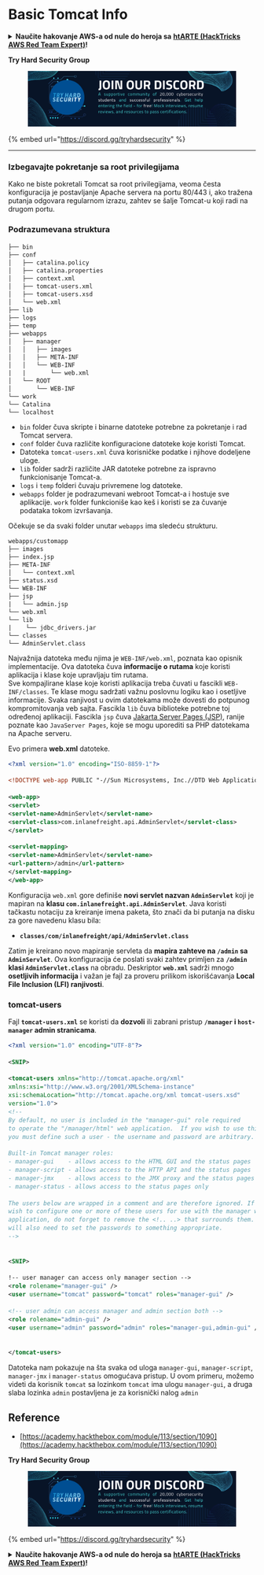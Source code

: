 # Basic Tomcat Info

<details>

<summary><strong>Naučite hakovanje AWS-a od nule do heroja sa</strong> <a href="https://training.hacktricks.xyz/courses/arte"><strong>htARTE (HackTricks AWS Red Team Expert)</strong></a><strong>!</strong></summary>

* Da li radite u **kompaniji za kibernetičku bezbednost**? Želite li da vidite svoju **kompaniju reklamiranu na HackTricks**? ili želite pristup **najnovijoj verziji PEASS-a ili preuzimanje HackTricks-a u PDF formatu**? Proverite [**PLANOVE ZA PRIJAVU**](https://github.com/sponsors/carlospolop)!
* Otkrijte [**Porodicu PEASS**](https://opensea.io/collection/the-peass-family), našu kolekciju ekskluzivnih [**NFT-ova**](https://opensea.io/collection/the-peass-family)
* Nabavite [**zvanični PEASS & HackTricks swag**](https://peass.creator-spring.com)
* **Pridružite se** [**💬**](https://emojipedia.org/speech-balloon/) [**Discord grupi**](https://discord.gg/hRep4RUj7f) ili [**telegram grupi**](https://t.me/peass) ili me **pratite** na **Twitteru** 🐦[**@carlospolopm**](https://twitter.com/hacktricks\_live)**.**
* **Podelite svoje hakovanje trikove slanjem PR-ova na** [**hacktricks repozitorijum**](https://github.com/carlospolop/hacktricks) **i** [**hacktricks-cloud repozitorijum**](https://github.com/carlospolop/hacktricks-cloud).

</details>

**Try Hard Security Group**

<figure><img src="../../../.gitbook/assets/telegram-cloud-document-1-5159108904864449420.jpg" alt=""><figcaption></figcaption></figure>

{% embed url="https://discord.gg/tryhardsecurity" %}

***

### Izbegavajte pokretanje sa root privilegijama

Kako ne biste pokretali Tomcat sa root privilegijama, veoma česta konfiguracija je postavljanje Apache servera na portu 80/443 i, ako tražena putanja odgovara regularnom izrazu, zahtev se šalje Tomcat-u koji radi na drugom portu.

### Podrazumevana struktura

```
├── bin
├── conf
│   ├── catalina.policy
│   ├── catalina.properties
│   ├── context.xml
│   ├── tomcat-users.xml
│   ├── tomcat-users.xsd
│   └── web.xml
├── lib
├── logs
├── temp
├── webapps
│   ├── manager
│   │   ├── images
│   │   ├── META-INF
│   │   └── WEB-INF
|   |       └── web.xml
│   └── ROOT
│       └── WEB-INF
└── work
└── Catalina
└── localhost
```

* `bin` folder čuva skripte i binarne datoteke potrebne za pokretanje i rad Tomcat servera.
* `conf` folder čuva različite konfiguracione datoteke koje koristi Tomcat.
* Datoteka `tomcat-users.xml` čuva korisničke podatke i njihove dodeljene uloge.
* `lib` folder sadrži različite JAR datoteke potrebne za ispravno funkcionisanje Tomcat-a.
* `logs` i `temp` folderi čuvaju privremene log datoteke.
* `webapps` folder je podrazumevani webroot Tomcat-a i hostuje sve aplikacije. `work` folder funkcioniše kao keš i koristi se za čuvanje podataka tokom izvršavanja.

Očekuje se da svaki folder unutar `webapps` ima sledeću strukturu.

```
webapps/customapp
├── images
├── index.jsp
├── META-INF
│   └── context.xml
├── status.xsd
└── WEB-INF
├── jsp
|   └── admin.jsp
└── web.xml
└── lib
|    └── jdbc_drivers.jar
└── classes
└── AdminServlet.class
```

Najvažnija datoteka među njima je `WEB-INF/web.xml`, poznata kao opisnik implementacije. Ova datoteka čuva **informacije o rutama** koje koristi aplikacija i klase koje upravljaju tim rutama.\
Sve kompajlirane klase koje koristi aplikacija treba čuvati u fascikli `WEB-INF/classes`. Te klase mogu sadržati važnu poslovnu logiku kao i osetljive informacije. Svaka ranjivost u ovim datotekama može dovesti do potpunog kompromitovanja veb sajta. Fascikla `lib` čuva biblioteke potrebne toj određenoj aplikaciji. Fascikla `jsp` čuva [Jakarta Server Pages (JSP)](https://en.wikipedia.org/wiki/Jakarta\_Server\_Pages), ranije poznate kao `JavaServer Pages`, koje se mogu uporediti sa PHP datotekama na Apache serveru.

Evo primera **web.xml** datoteke.

```xml
<?xml version="1.0" encoding="ISO-8859-1"?>

<!DOCTYPE web-app PUBLIC "-//Sun Microsystems, Inc.//DTD Web Application 2.3//EN" "http://java.sun.com/dtd/web-app_2_3.dtd">

<web-app>
<servlet>
<servlet-name>AdminServlet</servlet-name>
<servlet-class>com.inlanefreight.api.AdminServlet</servlet-class>
</servlet>

<servlet-mapping>
<servlet-name>AdminServlet</servlet-name>
<url-pattern>/admin</url-pattern>
</servlet-mapping>
</web-app>
```

Konfiguracija `web.xml` gore definiše **novi servlet nazvan `AdminServlet`** koji je mapiran na **klasu `com.inlanefreight.api.AdminServlet`**. Java koristi tačkastu notaciju za kreiranje imena paketa, što znači da bi putanja na disku za gore navedenu klasu bila:

* **`classes/com/inlanefreight/api/AdminServlet.class`**

Zatim je kreirano novo mapiranje servleta da **mapira zahteve na `/admin` sa `AdminServlet`**. Ova konfiguracija će poslati svaki zahtev primljen za **`/admin` klasi `AdminServlet.class`** na obradu. Deskriptor **`web.xml`** sadrži mnogo **osetljivih informacija** i važan je fajl za proveru prilikom iskorišćavanja **Local File Inclusion (LFI) ranjivosti**.

### tomcat-users

Fajl **`tomcat-users.xml`** se koristi da **dozvoli** ili zabrani pristup **`/manager` i `host-manager` admin stranicama**.

```xml
<?xml version="1.0" encoding="UTF-8"?>

<SNIP>

<tomcat-users xmlns="http://tomcat.apache.org/xml"
xmlns:xsi="http://www.w3.org/2001/XMLSchema-instance"
xsi:schemaLocation="http://tomcat.apache.org/xml tomcat-users.xsd"
version="1.0">
<!--
By default, no user is included in the "manager-gui" role required
to operate the "/manager/html" web application.  If you wish to use this app,
you must define such a user - the username and password are arbitrary.

Built-in Tomcat manager roles:
- manager-gui    - allows access to the HTML GUI and the status pages
- manager-script - allows access to the HTTP API and the status pages
- manager-jmx    - allows access to the JMX proxy and the status pages
- manager-status - allows access to the status pages only

The users below are wrapped in a comment and are therefore ignored. If you
wish to configure one or more of these users for use with the manager web
application, do not forget to remove the <!.. ..> that surrounds them. You
will also need to set the passwords to something appropriate.
-->


<SNIP>

!-- user manager can access only manager section -->
<role rolename="manager-gui" />
<user username="tomcat" password="tomcat" roles="manager-gui" />

<!-- user admin can access manager and admin section both -->
<role rolename="admin-gui" />
<user username="admin" password="admin" roles="manager-gui,admin-gui" />


</tomcat-users>
```

Datoteka nam pokazuje na šta svaka od uloga `manager-gui`, `manager-script`, `manager-jmx` i `manager-status` omogućava pristup. U ovom primeru, možemo videti da korisnik `tomcat` sa lozinkom `tomcat` ima ulogu `manager-gui`, a druga slaba lozinka `admin` postavljena je za korisnički nalog `admin`

## Reference

* [https://academy.hackthebox.com/module/113/section/1090](https://academy.hackthebox.com/module/113/section/1090)

**Try Hard Security Group**

<figure><img src="../../../.gitbook/assets/telegram-cloud-document-1-5159108904864449420.jpg" alt=""><figcaption></figcaption></figure>

{% embed url="https://discord.gg/tryhardsecurity" %}

<details>

<summary><strong>Naučite hakovanje AWS-a od nule do heroja sa</strong> <a href="https://training.hacktricks.xyz/courses/arte"><strong>htARTE (HackTricks AWS Red Team Expert)</strong></a><strong>!</strong></summary>

* Da li radite u **kompaniji za kibernetičku bezbednost**? Želite li da vidite svoju **kompaniju reklamiranu na HackTricks**? ili želite da imate pristup **najnovijoj verziji PEASS ili preuzmete HackTricks u PDF formatu**? Proverite [**PLANOVE ZA PRIJAVU**](https://github.com/sponsors/carlospolop)!
* Otkrijte [**The PEASS Family**](https://opensea.io/collection/the-peass-family), našu kolekciju ekskluzivnih [**NFT-ova**](https://opensea.io/collection/the-peass-family)
* Nabavite [**zvanični PEASS & HackTricks swag**](https://peass.creator-spring.com)
* **Pridružite se** [**💬**](https://emojipedia.org/speech-balloon/) [**Discord grupi**](https://discord.gg/hRep4RUj7f) ili [**telegram grupi**](https://t.me/peass) ili me **pratite** na **Twitteru** 🐦[**@carlospolopm**](https://twitter.com/hacktricks\_live)**.**
* **Podelite svoje hakovanje trikove slanjem PR-ova u** [**hacktricks repozitorijum**](https://github.com/carlospolop/hacktricks) **i** [**hacktricks-cloud repozitorijum**](https://github.com/carlospolop/hacktricks-cloud).

</details>
